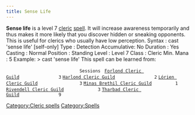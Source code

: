 ```yaml
---
title: Sense Life
---
```


**Sense life** is a level 7 [cleric](cleric "wikilink")
[spell](spell "wikilink"). It will increase awareness temporarily and
thus makes it more likely that you discover hidden or sneaking
opponents. This is useful for clerics who usually have low perception.
Syntax : cast 'sense life' \[self-only\] Type : Detection Accumulative:
No Duration : Yes Casting : Normal Position : Standing Level : Level 7
Class : Cleric Min. Mana : 5 Example: \> cast 'sense life' This spell
can be learned from:

`                            Sessions `
[`Forlond Cleric Guild`](Forlond_Cleric_Guild "wikilink")`               3`
[`Harlond Cleric Guild`](Harlond_Cleric_Guild "wikilink")`               2`
[`Lórien Cleric Guild`](Lórien_Cleric_Guild "wikilink")`                3`
[`Minas Brethil Cleric Guild`](Minas_Brethil_Cleric_Guild "wikilink")`         1`
[`Rivendell Cleric Guild`](Rivendell_Cleric_Guild "wikilink")`             3`
[`Tharbad Cleric Guild`](Tharbad_Cleric_Guild "wikilink")`               9`

[Category:Cleric spells](Category:Cleric_spells "wikilink")
[Category:Spells](Category:Spells "wikilink")
